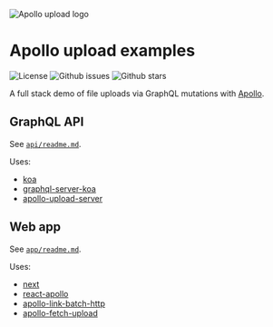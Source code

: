 ![Apollo upload logo](https://cdn.rawgit.com/jaydenseric/apollo-upload-examples/master/apollo-upload-logo.svg)

# Apollo upload examples

![License](https://img.shields.io/badge/license-MIT-blue.svg?style=flat-square)
![Github issues](https://img.shields.io/github/issues/jaydenseric/apollo-upload-examples.svg?style=flat-square)
![Github stars](https://img.shields.io/github/stars/jaydenseric/apollo-upload-examples.svg?style=flat-square)

A full stack demo of file uploads via GraphQL mutations with [Apollo](http://dev.apollodata.com).

## GraphQL API

See [`api/readme.md`](api/readme.md).

Uses:

- [koa](https://www.npmjs.com/package/koa)
- [graphql-server-koa](https://www.npmjs.com/package/graphql-server-koa)
- [apollo-upload-server](https://www.npmjs.com/package/apollo-upload-server)

## Web app

See [`app/readme.md`](app/readme.md).

Uses:

- [next](https://www.npmjs.com/package/next)
- [react-apollo](https://www.npmjs.com/package/react-apollo)
- [apollo-link-batch-http](https://www.npmjs.com/package/apollo-link-batch-http)
- [apollo-fetch-upload](https://www.npmjs.com/package/apollo-fetch-upload)
